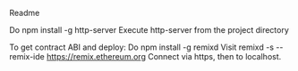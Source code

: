 Readme

Do npm install -g http-server
Execute http-server from the project directory

To get contract ABI and deploy:
Do npm install -g remixd
Visit remixd -s <local directory to project> --remix-ide https://remix.ethereum.org
Connect via https, then to localhost.

